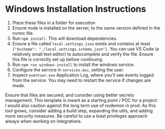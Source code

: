 # Windows Installation Instructions

1. Place these files in a folder for execution
2. Ensure node is installed on the server, to the same version defined in the nvmrc file. 
3. Run `npm install`. This will download dependencies.
4. Ensure a file called `local.settings.json` exists and contains at least `{"$schema": "./local.settings.schema.json"}`.  You can use VS Code (a relatively small text editor) to autocomplete and verify the file. Ensure this file is correctly set up before continuing.
5. Run `npm run windows-install` to install the windows service. 
6. Configure the service in `services.msc`, setting the user. 
7. Inspect `eventvwr.exe` Application Log, where you'll see events logged from the service. You may need to restart the service if changes are made.

Ensure that files are secured, and consider using better secrets management. This template is meant as a starting point / POC for a project. I would also caution against the long term use of nodemon in prod. As this tool grows, consider adding a build step, expanding the utils, and adding more security measures. Be careful to use a least privileges approach always when working on integrations.